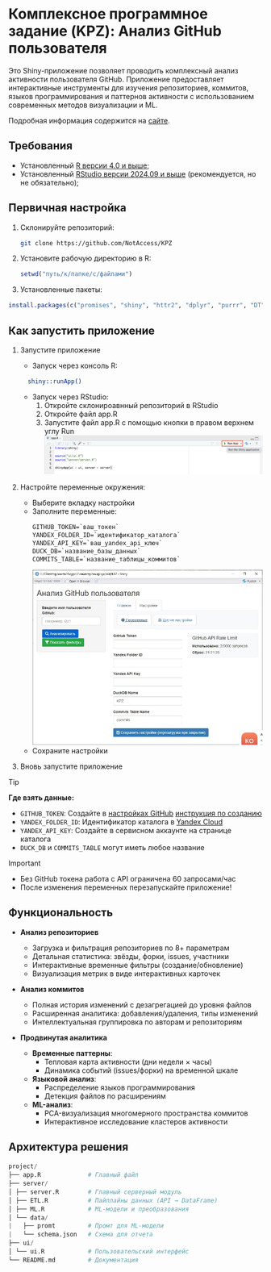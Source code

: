 # Комплексное программное задание (KPZ): Анализ GitHub пользователя

Это Shiny-приложение позволяет проводить комплексный анализ активности пользователя GitHub. Приложение предоставляет интерактивные инструменты для изучения репозиториев, коммитов, языков программирования и паттернов активности с использованием современных методов визуализации и ML.

Подробная информация содержится на [сайте](https://paelig.github.io/Site-for-KPZ/).

## Требования

- Установленный [R версии 4.0 и выше](https://www.r-project.org/);
- Установленный [RStudio версии 2024.09 и выше](https://posit.co/download/rstudio-desktop/) (рекомендуется, но не обязательно);

## Первичная настройка
1. Склонируйте репозиторий:
   ```bash
   git clone https://github.com/NotAccess/KPZ
   ```
2. Установите рабочую директорию в R:
   ```R
   setwd("путь/к/папке/с/файлами")
   ```
3. Установленные пакеты:
  ```R
  install.packages(c("promises", "shiny", "httr2", "dplyr", "purrr", "DT", "shinycssloaders", "plotly", "ggplot2", "tidyr", "fastDummies", "shinyjs", "shinyBS", "duckdb", "DBI", "litedown", "markdown", "stringr", "jsonlite", "tools", "lubridate", "yaml", "readr", "futile.logger"))
  ```

## Как запустить приложение
1. Запустите приложение
   * Запуск через консоль R:
   ```bash
     shiny::runApp()
   ```
   * Запуск через RStudio:
       1. Откройте склонироавнный репозиторий в RStudio
       2. Откройте файл app.R
       3. Запустите файл app.R с помощью кнопки в правом верхнем углу Run ![run](information/img/run.png)
       
2. Настройте переменные окружения:
   * Выберите вкладку настройки
   * Заполните переменные: 
     ```
     GITHUB_TOKEN=`ваш_токен`
     YANDEX_FOLDER_ID=`идентификатор_каталога`
     YANDEX_API_KEY=`ваш_yandex_api_ключ`
     DUCK_DB=`название_базы_данных`
     COMMITS_TABLE=`название_таблицы_коммитов`
     ```
     ![](information/img/par.jpeg)
   * Сохраните настройки
3. Вновь запустите приложение 

> [!TIP]
> **Где взять данные:**
> - `GITHUB_TOKEN`: Создайте в [настройках GitHub](https://github.com/settings/tokens) [инструкция по созданию](https://github.com/NotAccess/KPZ/wiki/Token)
> - `YANDEX_FOLDER_ID`: Идентификатор каталога в [Yandex Cloud](https://console.cloud.yandex.ru/folders)
> - `YANDEX_API_KEY`: Создайте в сервисном аккаунте на странице каталога
> - `DUCK_DB` и `COMMITS_TABLE` могут иметь любое название 

> [!IMPORTANT]
> - Без GitHub токена работа с API ограничена 60 запросами/час
> - После изменения переменных перезапускайте приложение!
    
## Функциональность

- **Анализ репозиториев**
  - Загрузка и фильтрация репозиториев по 8+ параметрам
  - Детальная статистика: звёзды, форки, issues, участники
  - Интерактивные временные фильтры (создание/обновление)
  - Визуализация метрик в виде интерактивных карточек

- **Анализ коммитов**
  - Полная история изменений с дезагрегацией до уровня файлов
  - Расширенная аналитика: добавления/удаления, типы изменений
  - Интеллектуальная группировка по авторам и репозиториям
  
- **Продвинутая аналитика**
  - **Временные паттерны**:
    - Тепловая карта активности (дни недели × часы)
    - Динамика событий (issues/форки) на временной шкале
  - **Языковой анализ**:
    - Распределение языков программирования
    - Детекция файлов по расширениям
  - **ML-анализ**:
    - PCA-визуализация многомерного пространства коммитов
    - Интерактивное исследование кластеров активности

## Архитектура решения

```s
project/ 
├── app.R             # Главный файл
├── server/
│ ├── server.R        # Главный серверный модуль
│ ├── ETL.R           # Пайплайны данных (API → DataFrame)
│ ├── ML.R            # ML-модели и преобразования
│ └── data/  
|   ├── promt         # Промт для ML-модели 
|   └── schema.json   # Схема для отчета
├── ui/
│ └── ui.R            # Пользовательский интерфейс
└── README.md         # Документация
```

